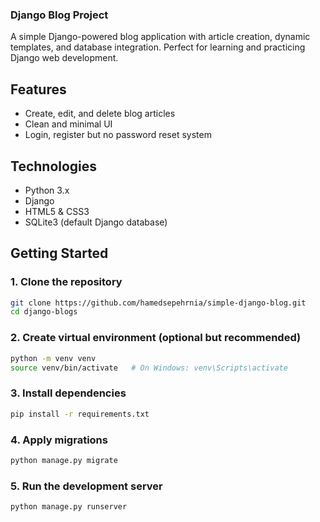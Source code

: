 

### Django Blog Project

A simple Django-powered blog application with article creation, dynamic templates, and database integration. Perfect for learning and practicing Django web development.

## Features

- Create, edit, and delete blog articles
- Clean and minimal UI
- Login, register but no password reset system

## Technologies

- Python 3.x
- Django
- HTML5 & CSS3
- SQLite3 (default Django database)

## Getting Started

### 1. Clone the repository

```bash
git clone https://github.com/hamedsepehrnia/simple-django-blog.git
cd django-blogs
````

### 2. Create virtual environment (optional but recommended)

```bash
python -m venv venv
source venv/bin/activate   # On Windows: venv\Scripts\activate
```

### 3. Install dependencies

```bash
pip install -r requirements.txt
```

### 4. Apply migrations

```bash
python manage.py migrate
```

### 5. Run the development server

```bash
python manage.py runserver
```
